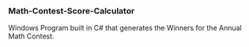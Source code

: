 <h3>Math-Contest-Score-Calculator</h3>
Windows Program built in C# that generates the Winners for the Annual Math Contest.

